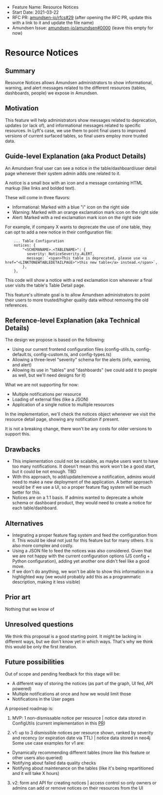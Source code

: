 - Feature Name: Resource Notices
- Start Date: 2021-03-22
- RFC PR: [amundsen-io/rfcs#29](https://github.com/amundsen-io/rfcs/pull/29) (after opening the RFC PR, update this with a link to it and update the file name)
- Amundsen Issue: [amundsen-io/amundsen#0000](https://github.com/amundsen-io/amundsen/issues/0000) (leave this empty for now)

# Resource Notices

## Summary

Resource Notices allows Amundsen administrators to show informational, warning, and alert messages related to the different resources (tables, dashboards, people) we expose in Amundsen.

## Motivation

This feature will help administrators show messages related to deprecation, updates (or lack of), and informational messages related to specific resources. In Lyft's case, we use them to point final users to improved versions of current surfaced tables, so final users employ more trusted data.

## Guide-level Explanation (aka Product Details)

An Amundsen final user can see a notice in the table/dashboard/user detail page whenever their system admin adds one related to it.

A notice is a small box with an icon and a message containing HTML markup (like links and bolded text).

These will come in three flavors:

- Informational: Marked with a blue "i" icon on the right side
- Warning: Marked with an orange exclamation mark icon on the right side
- Alert: Marked with a red exclamation mark icon on the right side

For example, if company X wants to deprecate the use of one table, they can opt to add a new notice in their configuration file:

```
    ... Table Configuration
    notices: {
        "<SCHEMANAME>.<TABLENAME>": {
          severity: NoticeSeverity.ALERT,
          message: `<span>This table is deprecated, please use <a href="<LINKTONEWTABLEDETAILPAGE>">this new table</a> instead.</span>`,
        },
    },
```

This code will show a notice with a red exclamation icon whenever a final user visits the table's Table Detail page.

This feature's ultimate goal is to allow Amundsen administrators to point their users to more trusted/higher quality data without removing the old references.

## Reference-level Explanation (aka Technical Details)

The design we propose is based on the following:

- Using our current frontend configuration files (config-utils.ts, config-default.ts, config-custom.ts, and config-types.ts)
- Allowing a three-level "severity" schema for the alerts (info, warning, and alert)
- Allowing its use in "tables" and "dashboards" (we could add it to people as well, but we'll need designs for it)

What we are not supporting for now:

- Multiple notifications per resource
- Loading of external files (like a JSON)
- Application of a single notice to multiple resources

In the implementation, we'll check the notices object whenever we visit the resource detail page, showing any notification if present.

It is not a breaking change, there won't be any costs for older versions to support this.

## Drawbacks

- This implementation could not be scalable, as maybe users want to have too many notifications. It doesn't mean this work won't be a good start, but it could be not enough. TBD
- With this approach, to add/update/remove a notification, admins would need to make a new deployment of the application. A better approach would be if we use a UI, so a proper feature flag system will be much better for this.
- Notices are on a 1:1 basis. If admins wanted to deprecate a whole schema or dashboard product, they would need to create a notice for each table/dashboard.

## Alternatives

- Integrating a proper feature flag system and feed the configuration from it. This would be ideal not just for this feature but for many others. It is also more complex and costly.
- Using a JSON file to feed the notices was also considered. Given that we are not happy with the current configuration options (JS config + Python configuration), adding yet another one didn't feel like a good move.
- If we don't do anything, we won't be able to show this information in a highlighted way (we would probably add this as a programmatic description, making it less visible)

## Prior art

Nothing that we know of

## Unresolved questions

We think this proposal is a good starting point. It might be lacking in different ways, but we don't know yet in which ways. That's why we think this would be only the first iteration.

## Future possibilities

Out of scope and pending feedback for this stage will be:

- A different way of storing the notices (as part of the graph, UI fed, API powered)
- Multiple notifications at once and how we would limit those
- Notifications in the User pages

A proposed roadmap is:

1. MVP: 1 non-dismissable notice per resource | notice data stored in ConfigUtils (current implementation in this [PR](https://github.com/amundsen-io/amundsenfrontendlibrary/pull/957))

2. v1: up to 3 dismissible notices per resource shown, ranked by severity and recency (or expiration date via TTL) | notice data stored in neo4j
   Some use case examples for v1 are:

- Dynamically recommending different tables (more like this feature or other users also queried)
- Notifying about failed data quality checks
- Notifying about maintenance on the tables (like it's being repartitioned and it will take X hours)

3. v2: form and API for creating notices | access control so only owners or admins can add or remove notices on their resources from the UI
